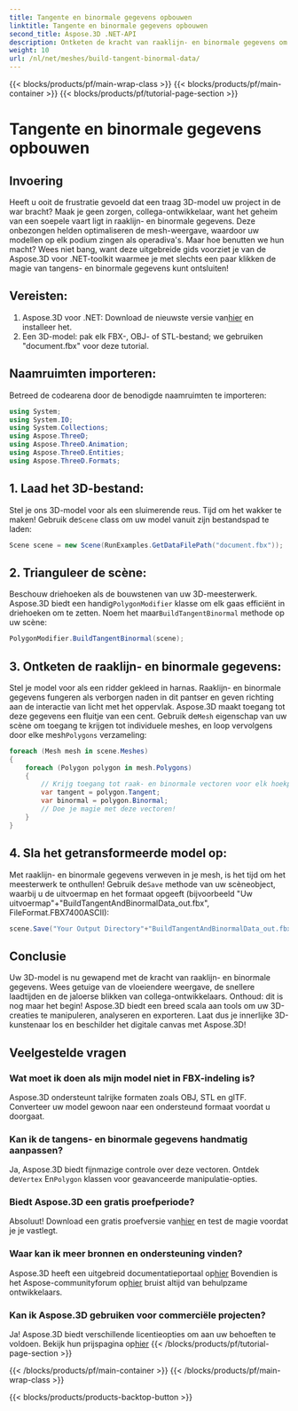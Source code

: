 ```yaml
---
title: Tangente en binormale gegevens opbouwen
linktitle: Tangente en binormale gegevens opbouwen
second_title: Aspose.3D .NET-API
description: Ontketen de kracht van raaklijn- en binormale gegevens om uw 3D-modellen te optimaliseren voor vloeiendere weergave, snellere laadtijden en betere prestaties.
weight: 10
url: /nl/net/meshes/build-tangent-binormal-data/
---
```


{{< blocks/products/pf/main-wrap-class >}}
{{< blocks/products/pf/main-container >}}
{{< blocks/products/pf/tutorial-page-section >}}

# Tangente en binormale gegevens opbouwen

## Invoering
Heeft u ooit de frustratie gevoeld dat een traag 3D-model uw project in de war bracht? Maak je geen zorgen, collega-ontwikkelaar, want het geheim van een soepele vaart ligt in raaklijn- en binormale gegevens. Deze onbezongen helden optimaliseren de mesh-weergave, waardoor uw modellen op elk podium zingen als operadiva's. Maar hoe benutten we hun macht? Wees niet bang, want deze uitgebreide gids voorziet je van de Aspose.3D voor .NET-toolkit waarmee je met slechts een paar klikken de magie van tangens- en binormale gegevens kunt ontsluiten!

## Vereisten:

1.  Aspose.3D voor .NET: Download de nieuwste versie van[hier](https://releases.aspose.com/3d/net/) en installeer het.
2. Een 3D-model: pak elk FBX-, OBJ- of STL-bestand; we gebruiken "document.fbx" voor deze tutorial.

## Naamruimten importeren:

Betreed de codearena door de benodigde naamruimten te importeren:

```C#
using System;
using System.IO;
using System.Collections;
using Aspose.ThreeD;
using Aspose.ThreeD.Animation;
using Aspose.ThreeD.Entities;
using Aspose.ThreeD.Formats;
```

## 1. Laad het 3D-bestand:

 Stel je ons 3D-model voor als een sluimerende reus. Tijd om het wakker te maken! Gebruik de`Scene` class om uw model vanuit zijn bestandspad te laden:

```C#
Scene scene = new Scene(RunExamples.GetDataFilePath("document.fbx"));
```

## 2. Trianguleer de scène:

Beschouw driehoeken als de bouwstenen van uw 3D-meesterwerk. Aspose.3D biedt een handig`PolygonModifier` klasse om elk gaas efficiënt in driehoeken om te zetten. Noem het maar`BuildTangentBinormal` methode op uw scène:

```C#
PolygonModifier.BuildTangentBinormal(scene);
```

## 3. Ontketen de raaklijn- en binormale gegevens:

 Stel je model voor als een ridder gekleed in harnas. Raaklijn- en binormale gegevens fungeren als verborgen naden in dit pantser en geven richting aan de interactie van licht met het oppervlak. Aspose.3D maakt toegang tot deze gegevens een fluitje van een cent. Gebruik de`Mesh` eigenschap van uw scène om toegang te krijgen tot individuele meshes, en loop vervolgens door elke mesh`Polygons` verzameling:

```C#
foreach (Mesh mesh in scene.Meshes)
{
    foreach (Polygon polygon in mesh.Polygons)
    {
        // Krijg toegang tot raak- en binormale vectoren voor elk hoekpunt
        var tangent = polygon.Tangent;
        var binormal = polygon.Binormal;
        // Doe je magie met deze vectoren!
    }
}
```

## 4. Sla het getransformeerde model op:

 Met raaklijn- en binormale gegevens verweven in je mesh, is het tijd om het meesterwerk te onthullen! Gebruik de`Save` methode van uw scèneobject, waarbij u de uitvoermap en het formaat opgeeft (bijvoorbeeld "Uw uitvoermap"+"BuildTangentAndBinormalData_out.fbx", FileFormat.FBX7400ASCII):

```C#
scene.Save("Your Output Directory"+"BuildTangentAndBinormalData_out.fbx", FileFormat.FBX7400ASCII);
```

## Conclusie
Uw 3D-model is nu gewapend met de kracht van raaklijn- en binormale gegevens. Wees getuige van de vloeiendere weergave, de snellere laadtijden en de jaloerse blikken van collega-ontwikkelaars. Onthoud: dit is nog maar het begin! Aspose.3D biedt een breed scala aan tools om uw 3D-creaties te manipuleren, analyseren en exporteren. Laat dus je innerlijke 3D-kunstenaar los en beschilder het digitale canvas met Aspose.3D!

## Veelgestelde vragen

### Wat moet ik doen als mijn model niet in FBX-indeling is? 
Aspose.3D ondersteunt talrijke formaten zoals OBJ, STL en glTF. Converteer uw model gewoon naar een ondersteund formaat voordat u doorgaat.
### Kan ik de tangens- en binormale gegevens handmatig aanpassen? 
 Ja, Aspose.3D biedt fijnmazige controle over deze vectoren. Ontdek de`Vertex` En`Polygon` klassen voor geavanceerde manipulatie-opties.
### Biedt Aspose.3D een gratis proefperiode? 
 Absoluut! Download een gratis proefversie van[hier](https://releases.aspose.com/3d/net/) en test de magie voordat je je vastlegt.
### Waar kan ik meer bronnen en ondersteuning vinden? 
 Aspose.3D heeft een uitgebreid documentatieportaal op[hier](https://docs.aspose.com/3d/net/) Bovendien is het Aspose-communityforum op[hier](https://forum.aspose.com/) bruist altijd van behulpzame ontwikkelaars.
### Kan ik Aspose.3D gebruiken voor commerciële projecten? 
 Ja! Aspose.3D biedt verschillende licentieopties om aan uw behoeften te voldoen. Bekijk hun prijspagina op[hier](https://purchase.aspose.com/buy)
{{< /blocks/products/pf/tutorial-page-section >}}

{{< /blocks/products/pf/main-container >}}
{{< /blocks/products/pf/main-wrap-class >}}

{{< blocks/products/products-backtop-button >}}
